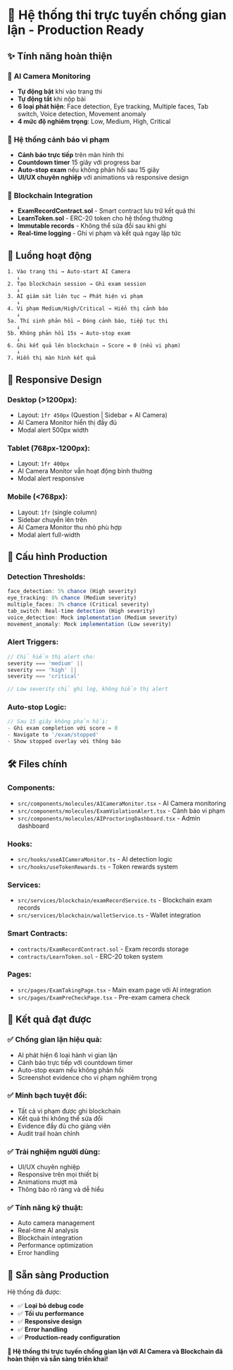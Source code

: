 # 🎯 Hệ thống thi trực tuyến chống gian lận - Production Ready

## ✨ Tính năng hoàn thiện

### 🎥 **AI Camera Monitoring**
- **Tự động bật** khi vào trang thi
- **Tự động tắt** khi nộp bài
- **6 loại phát hiện**: Face detection, Eye tracking, Multiple faces, Tab switch, Voice detection, Movement anomaly
- **4 mức độ nghiêm trọng**: Low, Medium, High, Critical

### 🚨 **Hệ thống cảnh báo vi phạm**
- **Cảnh báo trực tiếp** trên màn hình thi
- **Countdown timer** 15 giây với progress bar
- **Auto-stop exam** nếu không phản hồi sau 15 giây
- **UI/UX chuyên nghiệp** với animations và responsive design

### 🔗 **Blockchain Integration**
- **ExamRecordContract.sol** - Smart contract lưu trữ kết quả thi
- **LearnToken.sol** - ERC-20 token cho hệ thống thưởng
- **Immutable records** - Không thể sửa đổi sau khi ghi
- **Real-time logging** - Ghi vi phạm và kết quả ngay lập tức

## 🎯 **Luồng hoạt động**

```
1. Vào trang thi → Auto-start AI Camera
   ↓
2. Tạo blockchain session → Ghi exam session
   ↓
3. AI giám sát liên tục → Phát hiện vi phạm
   ↓
4. Vi phạm Medium/High/Critical → Hiển thị cảnh báo
   ↓
5a. Thí sinh phản hồi → Đóng cảnh báo, tiếp tục thi
   ↓
5b. Không phản hồi 15s → Auto-stop exam
   ↓
6. Ghi kết quả lên blockchain → Score = 0 (nếu vi phạm)
   ↓
7. Hiển thị màn hình kết quả
```

## 📱 **Responsive Design**

### **Desktop (>1200px):**
- Layout: `1fr 450px` (Question | Sidebar + AI Camera)
- AI Camera Monitor hiển thị đầy đủ
- Modal alert 500px width

### **Tablet (768px-1200px):**
- Layout: `1fr 400px`
- AI Camera Monitor vẫn hoạt động bình thường
- Modal alert responsive

### **Mobile (<768px):**
- Layout: `1fr` (single column)
- Sidebar chuyển lên trên
- AI Camera Monitor thu nhỏ phù hợp
- Modal alert full-width

## 🔧 **Cấu hình Production**

### **Detection Thresholds:**
```typescript
face_detection: 5% chance (High severity)
eye_tracking: 8% chance (Medium severity)
multiple_faces: 3% chance (Critical severity)
tab_switch: Real-time detection (High severity)
voice_detection: Mock implementation (Medium severity)
movement_anomaly: Mock implementation (Low severity)
```

### **Alert Triggers:**
```typescript
// Chỉ hiển thị alert cho:
severity === 'medium' || 
severity === 'high' || 
severity === 'critical'

// Low severity chỉ ghi log, không hiển thị alert
```

### **Auto-stop Logic:**
```typescript
// Sau 15 giây không phản hồi:
- Ghi exam completion với score = 0
- Navigate to '/exam/stopped'
- Show stopped overlay với thông báo
```

## 🛠️ **Files chính**

### **Components:**
- `src/components/molecules/AICameraMonitor.tsx` - AI Camera monitoring
- `src/components/molecules/ExamViolationAlert.tsx` - Cảnh báo vi phạm
- `src/components/molecules/AIProctoringDashboard.tsx` - Admin dashboard

### **Hooks:**
- `src/hooks/useAICameraMonitor.ts` - AI detection logic
- `src/hooks/useTokenRewards.ts` - Token rewards system

### **Services:**
- `src/services/blockchain/examRecordService.ts` - Blockchain exam records
- `src/services/blockchain/walletService.ts` - Wallet integration

### **Smart Contracts:**
- `contracts/ExamRecordContract.sol` - Exam records storage
- `contracts/LearnToken.sol` - ERC-20 token system

### **Pages:**
- `src/pages/ExamTakingPage.tsx` - Main exam page với AI integration
- `src/pages/ExamPreCheckPage.tsx` - Pre-exam camera check

## 🎉 **Kết quả đạt được**

### ✅ **Chống gian lận hiệu quả:**
- AI phát hiện 6 loại hành vi gian lận
- Cảnh báo trực tiếp với countdown timer
- Auto-stop exam nếu không phản hồi
- Screenshot evidence cho vi phạm nghiêm trọng

### ✅ **Minh bạch tuyệt đối:**
- Tất cả vi phạm được ghi blockchain
- Kết quả thi không thể sửa đổi
- Evidence đầy đủ cho giảng viên
- Audit trail hoàn chỉnh

### ✅ **Trải nghiệm người dùng:**
- UI/UX chuyên nghiệp
- Responsive trên mọi thiết bị
- Animations mượt mà
- Thông báo rõ ràng và dễ hiểu

### ✅ **Tính năng kỹ thuật:**
- Auto camera management
- Real-time AI analysis
- Blockchain integration
- Performance optimization
- Error handling

## 🚀 **Sẵn sàng Production**

Hệ thống đã được:
- ✅ **Loại bỏ debug code**
- ✅ **Tối ưu performance**
- ✅ **Responsive design**
- ✅ **Error handling**
- ✅ **Production-ready configuration**

**🎯 Hệ thống thi trực tuyến chống gian lận với AI Camera và Blockchain đã hoàn thiện và sẵn sàng triển khai!**
